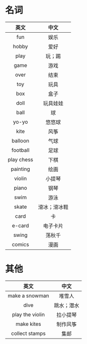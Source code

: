 # 名词
|英文|中文|
|:---:|:---:|
| fun | 娱乐 |
| hobby | 爱好 |
| play | 玩；踢 |
| game | 游戏 |
| over | 结束 |
| toy | 玩具 |
| box | 盒子 |
| doll | 玩具娃娃 |
| ball | 球 |
| yo-yo | 悠悠球 |
| kite | 风筝 |
| balloon | 气球 |
| football | 足球 |
| play chess | 下棋 |
| painting | 绘画 |
| violin | 小提琴 |
| piano | 钢琴 |
| swim | 游泳 |
| skate | 滑冰；滑冰鞋 |
| card | 卡 |
| e-card | 电子卡片 |
| swing | 荡秋千 |
| comics | 漫画 |

# 其他
|英文|中文|
|:---:|:---:|
| make a snowman | 堆雪人 |
| dive | 跳水；潜水
| play the violin | 拉小提琴 | 
| make kites | 制作风筝 |
| collect stamps | 集邮 |


